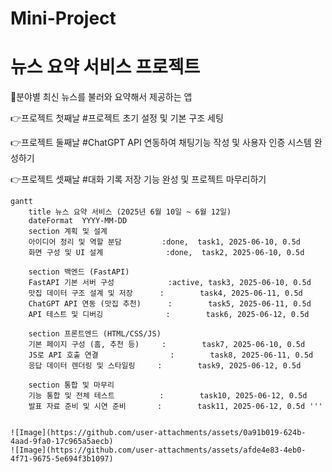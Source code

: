 # Mini-Project

# 뉴스 요약 서비스 프로젝트
📰분야별 최신 뉴스를 불러와 요약해서 제공하는 앱

👉프로젝트 첫째날 
#프로젝트 초기 설정 및 기본 구조 세팅

👉프로젝트 둘째날 
#ChatGPT API 연동하여 채팅기능 작성 및 사용자 인증 시스템 완성하기

👉프로젝트 셋째날
#대화 기록 저장 기능 완성 및 프로젝트 마무리하기

```mermaid
gantt
    title 뉴스 요약 서비스 (2025년 6월 10일 ~ 6월 12일)
    dateFormat  YYYY-MM-DD
    section 계획 및 설계
    아이디어 정리 및 역할 분담         :done,  task1, 2025-06-10, 0.5d
    화면 구성 및 UI 설계              :done,  task2, 2025-06-10, 0.5d

    section 백엔드 (FastAPI)
    FastAPI 기본 서버 구성            :active, task3, 2025-06-10, 0.5d
    맛집 데이터 구조 설계 및 저장      :        task4, 2025-06-11, 0.5d
    ChatGPT API 연동 (맛집 추천)      :        task5, 2025-06-11, 0.5d
    API 테스트 및 디버깅              :        task6, 2025-06-12, 0.5d

    section 프론트엔드 (HTML/CSS/JS)
    기본 페이지 구성 (홈, 추천 등)     :        task7, 2025-06-10, 0.5d
    JS로 API 호출 연결                :        task8, 2025-06-11, 0.5d
    응답 데이터 렌더링 및 스타일링     :        task9, 2025-06-12, 0.5d

    section 통합 및 마무리
    기능 통합 및 전체 테스트          :        task10, 2025-06-12, 0.5d
    발표 자료 준비 및 시연 준비       :        task11, 2025-06-12, 0.5d '''


![Image](https://github.com/user-attachments/assets/0a91b019-624b-4aad-9fa0-17c965a5aecb)
![Image](https://github.com/user-attachments/assets/afde4e83-4eb0-4f71-9675-5e694f3b1097)
